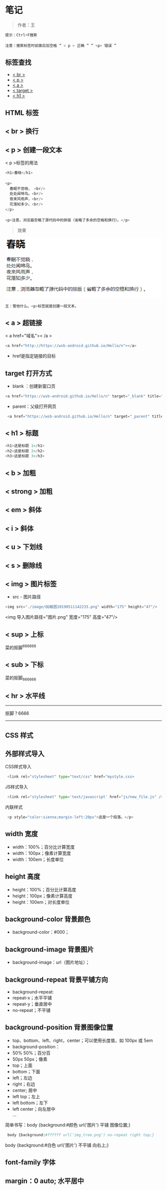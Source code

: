  # 笔记

 >作者：王
 
```Python
提示：Ctrl+F搜索   

注意：搜索标签时前面后加空格 “ < p > 正确 ” “ <p> 错误 ”
```
## 标签查找
 - <a href="#<br>换行">< br ></a>
 - [< p >](#<p>-创建一段文本)
 - [< a >](#<a>-超链接)
 - [< target >](#<target>-打开方式)
 - [< h1 >](#<h1>-标题)
## HTML 标签

## < br > 换行
 
## < p > 创建一段文本

< p >标签的用法
 ```Python
<h1>春晓</h1>

<p>
   春眠不觉晓， <br/>
   处处闻啼鸟。<br/>
   夜来风雨声，<br/>
   花落知多少。<br/>
</p>

<p>注意，浏览器忽略了源代码中的排版（省略了多余的空格和换行）。</p>
```
>效果

![](./image/QQ截图20190511142233.png)

```Python
王：管他什么。<p>标签就是创建一段文本。
```
## < a > 超链接

< a href="域名">< /a >
 ```Python
 <a href="http://https://wsb-android.github.io/Hello/n"></a>
```
 - href是指定链接的目标
 
## target 打开方式

 - blank ：创建新窗口页
 
 ```Python
 <a href="https://wsb-android.github.io/Hello/n" target="_blank" title="转到WSB-Android主页">DIVCSS5</a>
```

 - parent：父级打开网页
 
```Python
 <a href="https://wsb-android.github.io/Hello/n" target="_parent" title="转到WSB-Android主页">DIVCSS5</a>
```

## < h1 > 标题

```Python
<h1>这是标题 1</h1>
<h2>这是标题 2</h2>
<h3>这是标题 3</h3>
```

## < b > 加粗

## < strong > 加粗

## < em > 斜体

## < i > 斜体

## < u > 下划线

## < s > 删除线

## < img > 图片标签

 - src - 图片路径
 ```Python
 <img src="./image/QQ截图20190511142233.png" width="175" height="47"/>
```
 <img 导入图片路径="图片.png" 宽度="175" 高度="47"/>

## < sup > 上标
菜的抠脚<sup>666666</sup>

## < sub > 下标
菜的抠脚<sub>666666</sub>

## < hr > 水平线
<hr>抠脚？6666<hr>





## CSS 样式
 
## 外部样式导入
CSS样式导入
```Python
 <link rel="stylesheet" type="text/css" href="mystyle.css>
```
JS样式导入
```Python
 <link rel="stylesheet" type='text/javascript' href="js/new_file.js" />
```
内联样式
```Python
 <p style="color:sienna;margin-left:20px">这是一个段落。</p>
```

## width 宽度
 - width：100%；百分比计算宽度
 - width：100px；像素计算宽度
 - width：100em；长度单位

## height 高度
 - height：100%；百分比计算高度
 - height：100px；像素计算高度
 - height：100em；对长度单位

## background-color 背景颜色

 - background-color：#000；

## background-image 背景图片

 - background-image：url（图片地址）；

## background-repeat 背景平铺方向

 - background-repeat:
 - repeat-x；水平平铺 
 - repeat-y；垂直居中
 - no-repeat；不平铺

## background-position 背景图像位置

 - top、bottom、left、right，center；可以使用长度值，如 100px 或 5em
 - background-position：
 - 50% 50%；百分百
 - 50px 50px；像素
 - top；上面
 - bottom；下面
 - left；左边 
 - right；右边
 - center; 居中
 - left top；左上
 - left bottom；左下
 - left center；向左居中
</br> ...

简单书写：body {background:#颜色 url('图片') 平铺 图像位置;} 
```Python
 body {background:#ffffff url('img_tree.png') no-repeat right top;}
```
body {background:#白色 url('图片') 不平铺 向右上;}

## font-family 字体

## margin：0 auto; 水平居中
